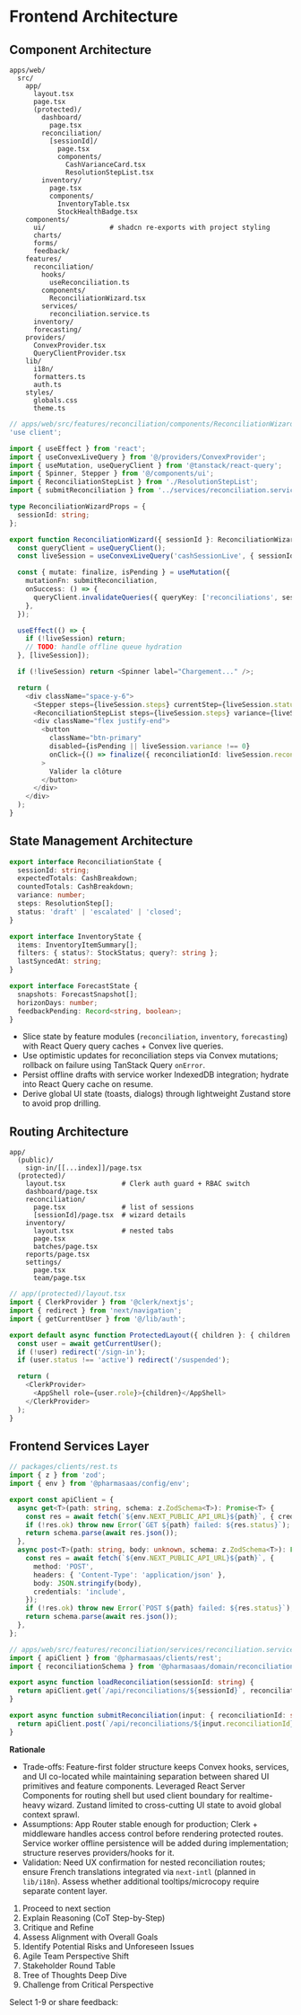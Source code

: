 # Frontend Architecture

## Component Architecture

```text
apps/web/
  src/
    app/
      layout.tsx
      page.tsx
      (protected)/
        dashboard/
          page.tsx
        reconciliation/
          [sessionId]/
            page.tsx
            components/
              CashVarianceCard.tsx
              ResolutionStepList.tsx
        inventory/
          page.tsx
          components/
            InventoryTable.tsx
            StockHealthBadge.tsx
    components/
      ui/                # shadcn re-exports with project styling
      charts/
      forms/
      feedback/
    features/
      reconciliation/
        hooks/
          useReconciliation.ts
        components/
          ReconciliationWizard.tsx
        services/
          reconciliation.service.ts
      inventory/
      forecasting/
    providers/
      ConvexProvider.tsx
      QueryClientProvider.tsx
    lib/
      i18n/
      formatters.ts
      auth.ts
    styles/
      globals.css
      theme.ts
```

```typescript
// apps/web/src/features/reconciliation/components/ReconciliationWizard.tsx
'use client';

import { useEffect } from 'react';
import { useConvexLiveQuery } from '@/providers/ConvexProvider';
import { useMutation, useQueryClient } from '@tanstack/react-query';
import { Spinner, Stepper } from '@/components/ui';
import { ReconciliationStepList } from './ResolutionStepList';
import { submitReconciliation } from '../services/reconciliation.service';

type ReconciliationWizardProps = {
  sessionId: string;
};

export function ReconciliationWizard({ sessionId }: ReconciliationWizardProps) {
  const queryClient = useQueryClient();
  const liveSession = useConvexLiveQuery('cashSessionLive', { sessionId });

  const { mutate: finalize, isPending } = useMutation({
    mutationFn: submitReconciliation,
    onSuccess: () => {
      queryClient.invalidateQueries({ queryKey: ['reconciliations', sessionId] });
    },
  });

  useEffect(() => {
    if (!liveSession) return;
    // TODO: handle offline queue hydration
  }, [liveSession]);

  if (!liveSession) return <Spinner label="Chargement..." />;

  return (
    <div className="space-y-6">
      <Stepper steps={liveSession.steps} currentStep={liveSession.status} />
      <ReconciliationStepList steps={liveSession.steps} variance={liveSession.variance} />
      <div className="flex justify-end">
        <button
          className="btn-primary"
          disabled={isPending || liveSession.variance !== 0}
          onClick={() => finalize({ reconciliationId: liveSession.reconciliationId })}
        >
          Valider la clôture
        </button>
      </div>
    </div>
  );
}
```

## State Management Architecture

```typescript
export interface ReconciliationState {
  sessionId: string;
  expectedTotals: CashBreakdown;
  countedTotals: CashBreakdown;
  variance: number;
  steps: ResolutionStep[];
  status: 'draft' | 'escalated' | 'closed';
}

export interface InventoryState {
  items: InventoryItemSummary[];
  filters: { status?: StockStatus; query?: string };
  lastSyncedAt: string;
}

export interface ForecastState {
  snapshots: ForecastSnapshot[];
  horizonDays: number;
  feedbackPending: Record<string, boolean>;
}
```

- Slice state by feature modules (`reconciliation`, `inventory`, `forecasting`) with React Query query caches + Convex live queries.
- Use optimistic updates for reconciliation steps via Convex mutations; rollback on failure using TanStack Query `onError`.
- Persist offline drafts with service worker IndexedDB integration; hydrate into React Query cache on resume.
- Derive global UI state (toasts, dialogs) through lightweight Zustand store to avoid prop drilling.

## Routing Architecture

```text
app/
  (public)/
    sign-in/[[...index]]/page.tsx
  (protected)/
    layout.tsx              # Clerk auth guard + RBAC switch
    dashboard/page.tsx
    reconciliation/
      page.tsx              # list of sessions
      [sessionId]/page.tsx  # wizard details
    inventory/
      layout.tsx            # nested tabs
      page.tsx
      batches/page.tsx
    reports/page.tsx
    settings/
      page.tsx
      team/page.tsx
```

```typescript
// app/(protected)/layout.tsx
import { ClerkProvider } from '@clerk/nextjs';
import { redirect } from 'next/navigation';
import { getCurrentUser } from '@/lib/auth';

export default async function ProtectedLayout({ children }: { children: React.ReactNode }) {
  const user = await getCurrentUser();
  if (!user) redirect('/sign-in');
  if (user.status !== 'active') redirect('/suspended');

  return (
    <ClerkProvider>
      <AppShell role={user.role}>{children}</AppShell>
    </ClerkProvider>
  );
}
```

## Frontend Services Layer

```typescript
// packages/clients/rest.ts
import { z } from 'zod';
import { env } from '@pharmasaas/config/env';

export const apiClient = {
  async get<T>(path: string, schema: z.ZodSchema<T>): Promise<T> {
    const res = await fetch(`${env.NEXT_PUBLIC_API_URL}${path}`, { credentials: 'include' });
    if (!res.ok) throw new Error(`GET ${path} failed: ${res.status}`);
    return schema.parse(await res.json());
  },
  async post<T>(path: string, body: unknown, schema: z.ZodSchema<T>): Promise<T> {
    const res = await fetch(`${env.NEXT_PUBLIC_API_URL}${path}`, {
      method: 'POST',
      headers: { 'Content-Type': 'application/json' },
      body: JSON.stringify(body),
      credentials: 'include',
    });
    if (!res.ok) throw new Error(`POST ${path} failed: ${res.status}`);
    return schema.parse(await res.json());
  },
};
```

```typescript
// apps/web/src/features/reconciliation/services/reconciliation.service.ts
import { apiClient } from '@pharmasaas/clients/rest';
import { reconciliationSchema } from '@pharmasaas/domain/reconciliation';

export async function loadReconciliation(sessionId: string) {
  return apiClient.get(`/api/reconciliations/${sessionId}`, reconciliationSchema);
}

export async function submitReconciliation(input: { reconciliationId: string }) {
  return apiClient.post(`/api/reconciliations/${input.reconciliationId}`, {}, reconciliationSchema);
}
```

**Rationale**
- Trade-offs: Feature-first folder structure keeps Convex hooks, services, and UI co-located while maintaining separation between shared UI primitives and feature components. Leveraged React Server Components for routing shell but used client boundary for realtime-heavy wizard. Zustand limited to cross-cutting UI state to avoid global context sprawl.
- Assumptions: App Router stable enough for production; Clerk + middleware handles access control before rendering protected routes. Service worker offline persistence will be added during implementation; structure reserves providers/hooks for it.
- Validation: Need UX confirmation for nested reconciliation routes; ensure French translations integrated via `next-intl` (planned in `lib/i18n`). Assess whether additional tooltips/microcopy require separate content layer.

1. Proceed to next section  
2. Explain Reasoning (CoT Step-by-Step)  
3. Critique and Refine  
4. Assess Alignment with Overall Goals  
5. Identify Potential Risks and Unforeseen Issues  
6. Agile Team Perspective Shift  
7. Stakeholder Round Table  
8. Tree of Thoughts Deep Dive  
9. Challenge from Critical Perspective  

Select 1-9 or share feedback:
